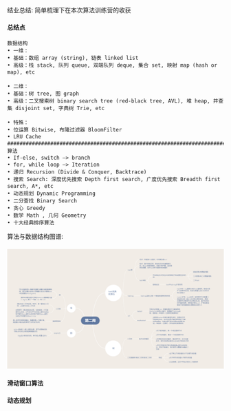 结业总结:
简单梳理下在本次算法训练营的收获
#### 
#### 总结点
```
数据结构
• 一维：
• 基础：数组 array (string), 链表 linked list
• 高级：栈 stack, 队列 queue, 双端队列 deque, 集合 set, 映射 map (hash or map), etc

• 二维：
• 基础：树 tree, 图 graph
• 高级：二叉搜索树 binary search tree (red-black tree, AVL), 堆 heap, 并查集 disjoint set, 字典树 Trie, etc

• 特殊：
• 位运算 Bitwise, 布隆过滤器 BloomFilter
• LRU Cache
######################################################################################################################################################################
算法
• If-else, switch —> branch
• for, while loop —> Iteration
• 递归 Recursion (Divide & Conquer, Backtrace)
• 搜索 Search: 深度优先搜索 Depth first search, 广度优先搜索 Breadth first search, A*, etc
• 动态规划 Dynamic Programming
• 二分查找 Binary Search
• 贪心 Greedy
• 数学 Math , 几何 Geometry
• 十大经典排序算法
```
算法与数据结构图谱:
#### 
![image text](https://github.com/wxdland/algorithm008-class02/blob/master/Week_02/week02.png)

#### 滑动窗口算法

 
#### 动态规划

```


















